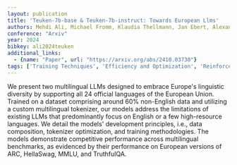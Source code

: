 ```yaml
---
layout: publication
title: 'Teuken-7b-base & Teuken-7b-instruct: Towards European Llms'
authors: Mehdi Ali, Michael Fromm, Klaudia Thellmann, Jan Ebert, Alexander Arno Weber, Richard Rutmann, Charvi Jain, Max Lübbering, Daniel Steinigen, Johannes Leveling, Katrin Klug, Jasper Schulze Buschhoff, Lena Jurkschat, Hammam Abdelwahab, Benny Jörg Stein, Karl-heinz Sylla, Pavel Denisov, Nicolo' Brandizzi, Qasid Saleem, Anirban Bhowmick, Lennard Helmer, Chelsea John, Pedro Ortiz Suarez, Malte Ostendorff, Alex Jude, Lalith Manjunath, Samuel Weinbach, Carolin Penke, Oleg Filatov, Shima Asaadi, Fabio Barth, Rafet Sifa, Fabian Küch, Andreas Herten, René Jäkel, Georg Rehm, Stefan Kesselheim, Joachim Köhler, Nicolas Flores-herr
conference: "Arxiv"
year: 2024
bibkey: ali2024teuken
additional_links:
  - {name: "Paper", url: "https://arxiv.org/abs/2410.03730"}
tags: ['Training Techniques', 'Efficiency and Optimization', 'Reinforcement Learning']
---
```

We present two multilingual LLMs designed to embrace Europe's linguistic
diversity by supporting all 24 official languages of the European Union.
Trained on a dataset comprising around 60% non-English data and utilizing a
custom multilingual tokenizer, our models address the limitations of existing
LLMs that predominantly focus on English or a few high-resource languages. We
detail the models' development principles, i.e., data composition, tokenizer
optimization, and training methodologies. The models demonstrate competitive
performance across multilingual benchmarks, as evidenced by their performance
on European versions of ARC, HellaSwag, MMLU, and TruthfulQA.

